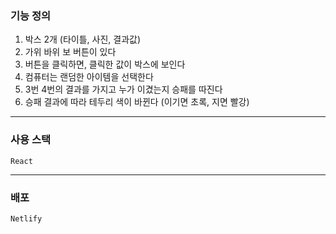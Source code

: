 ### 기능 정의

1. 박스 2개 (타이틀, 사진, 결과값)
2. 가위 바위 보 버튼이 있다
3. 버튼을 클릭하면, 클릭한 값이 박스에 보인다
4. 컴퓨터는 랜덤한 아이템을 선택한다
5. 3번 4번의 결과를 가지고 누가 이겼는지 승패를 따진다
6. 승패 결과에 따라 테두리 색이 바뀐다 (이기면 초록, 지면 빨강)

---

### 사용 스택

`React`

---

### 배포

`Netlify`
